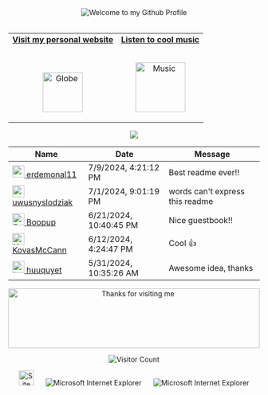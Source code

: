 <!-- "Hero" Header -->
<div align="center">
  <img src="https://github.com/BrunnerLivio/brunnerlivio/blob/master/images/welcome.png?raw=true" style="max-width: 100%;" alt="Welcome to my Github Profile" />
  <br />
  <br />
  
</div>

<!-- Social -->
<table width="100%" align="center">
<tr>
<td align="center">
<a href="https://brunnerliv.io">
<strong>Visit my personal website </strong>
<br />
<br />
<br />

<p>

<img alt="Globe" height="80" src="images/globe.gif">
</a>
</p>

</td>


<td align="center">
<a href="https://www.youtube.com/watch?v=3YxaaGgTQYM&ab_channel=EvanescenceVEVO">
<strong>Listen to cool music</strong>
<br />
<br />


<p>
<img height="100" alt="Music" src="images/music.gif"> 
</a>
</p>

</td>
</tr>
</table>

<div align="center">
<a href="https://github.com/BrunnerLivio/brunnerlivio/issues/62#issuecomment-new"><img src="images/guestbook.svg"></a> 
</div>

<!-- Guestbook -->
| Name | Date | Message |
|---|---|---|
| <a href="https://github.com/erdemonal11"><img width="24" src="https://avatars.githubusercontent.com/u/137915983?s=24&v=4" alt="erdemonal11" /> erdemonal11</a> |7/9/2024, 4:21:12 PM|Best readme ever!!|
| <a href="https://github.com/uwusnyslodziak"><img width="24" src="https://avatars.githubusercontent.com/u/142937950?s=24&u=1a57fca59080306bf114c339ca34828d687d8e3e&v=4" alt="uwusnyslodziak" /> uwusnyslodziak</a> |7/1/2024, 9:01:19 PM|words can't express this readme|
| <a href="https://github.com/Boopup"><img width="24" src="https://avatars.githubusercontent.com/u/99917823?s=24&u=f3856d1c25ed8f3ef4f6a5929a62e452376d73f8&v=4" alt="Boopup" /> Boopup</a> |6/21/2024, 10:40:45 PM|Nice guestbook!!|
| <a href="https://github.com/KovasMcCann"><img width="24" src="https://avatars.githubusercontent.com/u/44278533?s=24&u=9ddbdc592909531067911502d3194419135514f1&v=4" alt="KovasMcCann" /> KovasMcCann</a> |6/12/2024, 4:24:47 PM|Cool 👍|
| <a href="https://github.com/huuquyet"><img width="24" src="https://avatars.githubusercontent.com/u/35992057?s=24&u=0127beb8fbdedd25bacaf682efc6aadb045ed93b&v=4" alt="huuquyet" /> huuquyet</a> |5/31/2024, 10:35:26 AM|Awesome idea, thanks|
<!-- /Guestbook -->

<!-- Footer -->

<div align="center">

<img height="120" alt="Thanks for visiting me" width="100%" src="https://raw.githubusercontent.com/BrunnerLivio/brunnerlivio/master/images/marquee.svg" />
<br />

![Visitor Count](https://profile-counter.glitch.me/brunnerlivio/count.svg)


<img src="https://raw.githubusercontent.com/BrunnerLivio/brunnerlivio/master/images/notepad.gif" alt="Site created with Notepad" height="30" />
<!-- "margin-right: whatever;" -->
<span>&nbsp;&nbsp;&nbsp;&nbsp;</span>  
<img src="https://raw.githubusercontent.com/BrunnerLivio/brunnerlivio/master/images/ie_logo.gif" alt="Microsoft Internet Explorer" />
<span>&nbsp;&nbsp;&nbsp;&nbsp;</span>  
<img src="https://raw.githubusercontent.com/BrunnerLivio/brunnerlivio/master/images/noframes.gif" alt="Microsoft Internet Explorer" />

</div>
